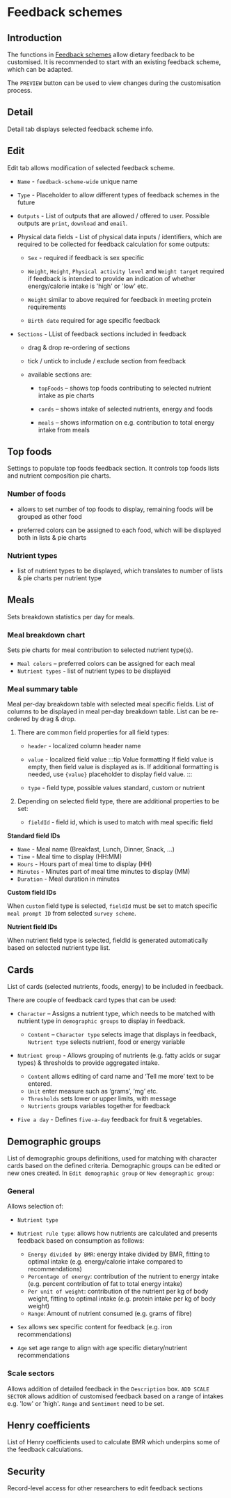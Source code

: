# Feedback schemes

## Introduction

The functions in [Feedback schemes](/admin/feedback/schemes) allow dietary feedback to be customised.
It is recommended to start with an existing feedback scheme, which can be adapted.

The `PREVIEW` button can be used to view changes during the customisation process.

## Detail

Detail tab displays selected feedback scheme info.

## Edit

Edit tab allows modification of selected feedback scheme.

- `Name` - `feedback-scheme-wide` unique name

- `Type` - Placeholder to allow different types of feedback schemes in the future

- `Outputs` - List of outputs that are allowed / offered to user. Possible outputs are `print`, `download` and `email`.

- Physical data fields - List of physical data inputs / identifiers, which are required to be collected for feedback calculation for some outputs:

  - `Sex` - required if feedback is sex specific

  - `Weight`, `Height`, `Physical activity level` and `Weight target` required if feedback is intended to provide an indication of whether energy/calorie intake is 'high' or 'low' etc.

  - `Weight` similar to above required for feedback in meeting protein requirements

  - `Birth date` required for age specific feedback

- `Sections` - LList of feedback sections included in feedback

  - drag & drop re-ordering of sections
  - tick / untick to include / exclude section from feedback

  - available sections are:

    - `topFoods` – shows top foods contributing to selected nutrient intake as pie charts

    - `cards` – shows intake of selected nutrients, energy and foods

    - `meals` – shows information on e.g. contribution to total energy intake from meals

## Top foods

Settings to populate top foods feedback section. It controls top foods lists and nutrient composition pie charts.

### Number of foods

- allows to set number of top foods to display, remaining foods will be grouped as other food

- preferred colors can be assigned to each food, which will be displayed both in lists & pie charts

### Nutrient types

- list of nutrient types to be displayed, which translates to number of lists & pie charts per nutrient type

## Meals

Sets breakdown statistics per day for meals.

### Meal breakdown chart

Sets pie charts for meal contribution to selected nutrient type(s).

- `Meal colors` – preferred colors can be assigned for each meal
- `Nutrient types` - list of nutrient types to be displayed

### Meal summary table

Meal per-day breakdown table with selected meal specific fields.
List of columns to be displayed in meal per-day breakdown table. List can be re-ordered by drag & drop.

1. There are common field properties for all field types:

   - `header` - localized column header name

   - `value` - localized field value
     :::tip Value formatting
     If field value is empty, then field value is displayed as is. If additional formatting is needed, use `{value}` placeholder to display field value.
     :::

   - `type` - field type, possible values standard, custom or nutrient

2. Depending on selected field type, there are additional properties to be set:

   - `fieldId` - field id, which is used to match with meal specific field

**Standard field IDs**

- `Name` - Meal name (Breakfast, Lunch, Dinner, Snack, ...)
- `Time` - Meal time to display (HH:MM)
- `Hours` - Hours part of meal time to display (HH)
- `Minutes` - Minutes part of meal time minutes to display (MM)
- `Duration` - Meal duration in minutes

**Custom field IDs**

When `custom` field type is selected, `fieldId` must be set to match specific `meal prompt ID` from selected `survey scheme`.

**Nutrient field IDs**

When nutrient field type is selected, fieldId is generated automatically based on selected nutrient type list.

## Cards

List of cards (selected nutrients, foods, energy) to be included in feedback.

There are couple of feedback card types that can be used:

- `Character` – Assigns a nutrient type, which needs to be matched with nutrient type in `demographic groups` to display in feedback.

  - `Content` – `Character type` selects image that displays in feedback, `Nutrient type` selects nutrient, food or energy variable

- `Nutrient group` - Allows grouping of nutrients (e.g. fatty acids or sugar types) & thresholds to provide aggregated intake.

  - `Content` allows editing of card name and ‘Tell me more’ text to be entered.
  - `Unit` enter measure such as ‘grams’, ‘mg’ etc.
  - `Thresholds` sets lower or upper limits, with message
  - `Nutrients` groups variables together for feedback

- `Five a day` - Defines `five-a-day` feedback for fruit & vegetables.

## Demographic groups

List of demographic groups definitions, used for matching with character cards based on the defined criteria.
Demographic groups can be edited or new ones created. In `Edit demographic group` or `New demographic group`:

### General

Allows selection of:

- `Nutrient type`

- `Nutrient rule type`: allows how nutrients are calculated and presents feedback based on consumption as follows:

  - `Energy divided by BMR`: energy intake divided by BMR, fitting to optimal intake (e.g. energy/calorie intake compared to recommendations)
  - `Percentage of energy`: contribution of the nutrient to energy intake (e.g. percent contribution of fat to total energy intake)
  - `Per unit of weight`: contribution of the nutrient per kg of body weight, fitting to optimal intake (e.g. protein intake per kg of body weight)
  - `Range`: Amount of nutrient consumed (e.g. grams of fibre)

- `Sex` allows sex specific content for feedback (e.g. iron recommendations)

- `Age` set age range to align with age specific dietary/nutrient recommendations

### Scale sectors

Allows addition of detailed feedback in the `Description` box. `ADD SCALE SECTOR` allows addition of customised feedback based on a range of intakes e.g. 'low' or 'high'. `Range` and `Sentiment` need to be set.

## Henry coefficients

List of Henry coefficients used to calculate BMR which underpins some of the feedback calculations.

## Security

Record-level access for other researchers to edit feedback sections
